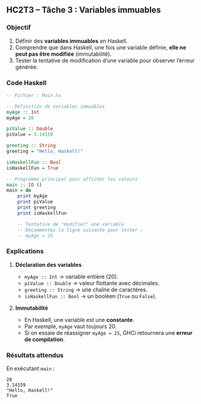 ##  HC2T3 – Tâche 3 : Variables immuables

###  Objectif

1. Définir des **variables immuables** en Haskell.
2. Comprendre que dans Haskell, une fois une variable définie, **elle ne peut pas être modifiée** (immutabilité).
3. Tester la tentative de modification d’une variable pour observer l’erreur générée.


###  Code Haskell

```haskell
-- Fichier : Main.hs

-- Définition de variables immuables
myAge :: Int
myAge = 20

piValue :: Double
piValue = 3.14159

greeting :: String
greeting = "Hello, Haskell!"

isHaskellFun :: Bool
isHaskellFun = True

-- Programme principal pour afficher les valeurs
main :: IO ()
main = do
    print myAge
    print piValue
    print greeting
    print isHaskellFun

    -- Tentative de "modifier" une variable
    -- Décommentez la ligne suivante pour tester :
    -- myAge = 25
```


###  Explications

1. **Déclaration des variables**

   * `myAge :: Int` → variable entière (20).
   * `piValue :: Double` → valeur flottante avec décimales.
   * `greeting :: String` → une chaîne de caractères.
   * `isHaskellFun :: Bool` → un booléen (`True` ou `False`).

2. **Immutabilité**

   * En Haskell, une variable est une **constante**.
   * Par exemple, `myAge` vaut toujours 20.
   * Si on essaie de réassigner `myAge = 25`, GHCi retournera une **erreur de compilation**.


###  Résultats attendus

En exécutant `main` :

```
20
3.14159
"Hello, Haskell!"
True
```
